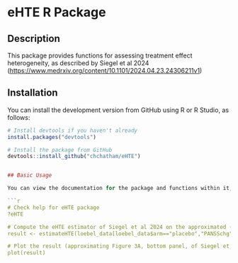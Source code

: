 # eHTE R Package

## Description

This package provides functions for assessing treatment effect heterogeneity, as described by Siegel et al 2024 (https://www.medrxiv.org/content/10.1101/2024.04.23.24306211v1) 

## Installation

You can install the development version from GitHub using R or R Studio, as follows:

```r
# Install devtools if you haven't already
install.packages("devtools")

# Install the package from GitHub
devtools::install_github("chchatham/eHTE")


## Basic Usage

You can view the documentation for the package and functions within it, as follows:

```r
# Check help for eHTE package
?eHTE

# Compute the eHTE estimator of Siegel et al 2024 on the approximated (manually-digitized) data of Loebel et al 2013, with Quetiapine: 
result <- estimateHTE(loebel_data[loebel_data$arm=="placebo","PANSSchg"],loebel_data[loebel_data$arm=="quetiapine","PANSSchg"])

# Plot the result (approximating Figure 3A, bottom panel, of Siegel et al 2024)
plot(result)
